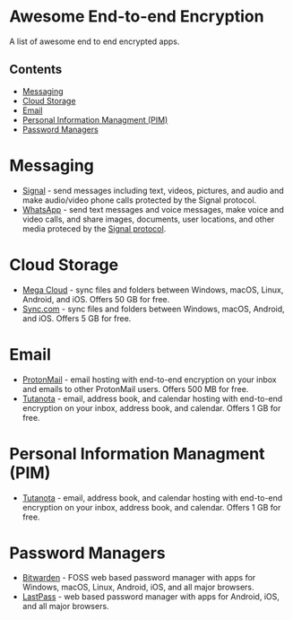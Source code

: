 # Awesome End-to-end Encryption
A list of awesome end to end encrypted apps.

## Contents
* [Messaging](#Messaging)
* [Cloud Storage](#Cloud-Storage)
* [Email](#Email)
* [Personal Information Managment (PIM)](#Personal-Information-Managment-PIM)
* [Password Managers](#Password-Managers)

# Messaging
* [Signal](https://signal.org/) - send messages including text, videos, pictures, and audio and make audio/video phone calls protected by the Signal protocol.
* [WhatsApp](https://www.whatsapp.com/) - send text messages and voice messages, make voice and video calls, and share images, documents, user locations, and other media proteced by the [Signal protocol](https://signal.org/blog/whatsapp-complete/).

# Cloud Storage
* [Mega Cloud](https://mega.nz/) - sync files and folders between Windows, macOS, Linux, Android, and iOS. Offers 50 GB for free.
* [Sync.com](https://www.sync.com/) - sync files and folders between Windows, macOS, Android, and iOS. Offers 5 GB for free.

# Email
* [ProtonMail](https://protonmail.com/) - email hosting with end-to-end encryption on your inbox and emails to other ProtonMail users. Offers 500 MB for free.
* [Tutanota](https://www.tutanota.com/) - email, address book, and calendar hosting with end-to-end encryption on your inbox, address book, and calendar. Offers 1 GB for free.

# Personal Information Managment (PIM)
* [Tutanota](https://www.tutanota.com/) - email, address book, and calendar hosting with end-to-end encryption on your inbox, address book, and calendar. Offers 1 GB for free.

# Password Managers
* [Bitwarden](https://bitwarden.com/) - FOSS web based password manager with apps for Windows, macOS, Linux, Android, iOS, and all major browsers.
* [LastPass](https://www.lastpass.com/) - web based password manager with apps for Android, iOS, and all major browsers.
